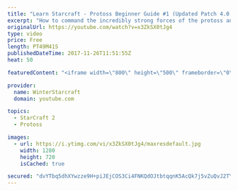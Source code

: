 ```yaml
---
title: "Learn Starcraft - Protoss Beginner Guide #1 (Updated Patch 4.0 FREE TO PLAY)"
excerpt: "How to command the incredibly strong forces of the protoss and cover weaknesses against the other inferior races. Updated for patch 4.0! This guide is not intended for COMPLETELY new players, but those who have played several games/campaign missions and grasp the very basics."
originalUrl: https://youtube.com/watch?v=x3ZkSX0tJg4
type: video
price: Free
length: PT49M41S
publishedDateTime: 2017-11-26T11:51:55Z
heat: 50

featuredContent: "<iframe width=\"800\" height=\"500\" frameborder=\"0\" src=\"https://www.youtube.com/embed/x3ZkSX0tJg4\" allow=\"accelerometer; autoplay; encrypted-media; gyroscope; picture-in-picture\" allowfullscreen></iframe>"

provider:
  name: WinterStarcraft
  domain: youtube.com

topics:
  - StarCraft 2
  - Protoss

images:
  - url: https://i.ytimg.com/vi/x3ZkSX0tJg4/maxresdefault.jpg
    width: 1280
    height: 720
    isCached: true

secured: "dvYTbq5dhXYwzze9H+piJEjCOS3Ci4FNKQdOJtbtqqnK5AcQk7j5vZuQvJ2TY4lih2eFeB+pVEe2XxeSltWDFgVTqkgG+4LYbiMRJwTe+QBgXoqA6JMuQA5gghWVEQwQfoTXXz8Ov7mpSsjpYh8oxXQZRZPpSkHN4IejE4Tbp5VWhw1Zpug2vQrWLNHXvP7kqMAUoYUS8BRMEn+mcuNvG9mZlJPZM3dXadzusTbnEuip+3OyZJaFb9S8LD6Uq8vUk6RN30B9HTdDF1TpxaR/DwXl+oLbIunm9fVa0vwnutGH3EjvNxAPx3ci1LTFfmT8edzL1OrPfHX2nwkc3VDLaXYWoJNtyIrXcyKwxkYyvqEkmQ9brwFPMdAYvsSb747NEktC3HfRd6+6wchdNPezHNXjfx/oHygQ+RYBW+vGv/OoPE7BXRrgyuQJKnovepQj;nuogHlM+2bHgGDuYlekuSg=="
---
```


